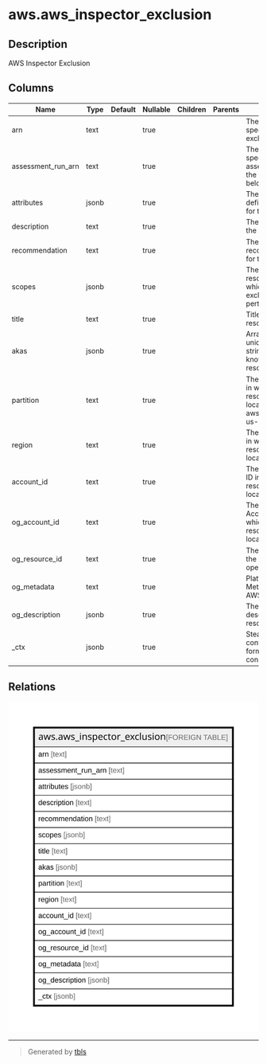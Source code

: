 # aws.aws_inspector_exclusion

## Description

AWS Inspector Exclusion

## Columns

| Name | Type | Default | Nullable | Children | Parents | Comment |
| ---- | ---- | ------- | -------- | -------- | ------- | ------- |
| arn | text |  | true |  |  | The ARN that specifies the exclusion. |
| assessment_run_arn | text |  | true |  |  | The ARN that specifies the assessment run, the exclusion belongs to. |
| attributes | jsonb |  | true |  |  | The system-defined attributes for the exclusion. |
| description | text |  | true |  |  | The description of the exclusion. |
| recommendation | text |  | true |  |  | The recommendation for the exclusion. |
| scopes | jsonb |  | true |  |  | The AWS resources for which the exclusion pertains. |
| title | text |  | true |  |  | Title of the resource. |
| akas | jsonb |  | true |  |  | Array of globally unique identifier strings (also known as) for the resource. |
| partition | text |  | true |  |  | The AWS partition in which the resource is located (aws, aws-cn, or aws-us-gov). |
| region | text |  | true |  |  | The AWS Region in which the resource is located. |
| account_id | text |  | true |  |  | The AWS Account ID in which the resource is located. |
| og_account_id | text |  | true |  |  | The Platform Account ID in which the resource is located. |
| og_resource_id | text |  | true |  |  | The unique ID of the resource in opengovernance. |
| og_metadata | text |  | true |  |  | Platform Metadata of the AWS resource. |
| og_description | jsonb |  | true |  |  | The full model description of the resource |
| _ctx | jsonb |  | true |  |  | Steampipe context in JSON form, e.g. connection_name. |

## Relations

![er](aws.aws_inspector_exclusion.svg)

---

> Generated by [tbls](https://github.com/k1LoW/tbls)
